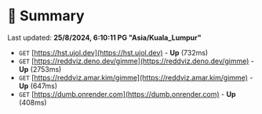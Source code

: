 # 📖 Summary
Last updated: **25/8/2024, 6:10:11 PG "Asia/Kuala_Lumpur"**

- `GET` [https://hst.ujol.dev](https://hst.ujol.dev) - **Up** (732ms)
- `GET` [https://reddviz.deno.dev/gimme](https://reddviz.deno.dev/gimme) - **Up** (2753ms)
- `GET` [https://reddviz.amar.kim/gimme](https://reddviz.amar.kim/gimme) - **Up** (647ms)
- `GET` [https://dumb.onrender.com](https://dumb.onrender.com) - **Up** (408ms)
